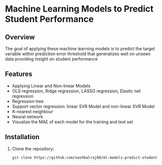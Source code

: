 
# Machine Learning Models to Predict Student Performance

## Overview
The goal of applying these machine learning models is to predict the target variable within prediction error threshold that generalizes well on unseen data providing insight on student performance 

## Features
- Applying Linear and Non-linear Models
- OLS regression, Ridge regression, LASSO regression, Elastic net regression
- Regression tree
- Support vector regression: linear SVR Model and non-linear SVR Model
- K-nearest neighbour
- Neural network
- Visualize the MAE of each model for the training and test set

## Installation
1. Clone the repository:
   ```bash
   git clone https://github.com/nashbalraj08/ml-models-predict-student-performance.git
